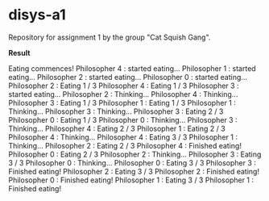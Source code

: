 # disys-a1

Repository for assignment 1 by the group "Cat Squish Gang".

**Result**

Eating commences!
Philosopher 4 : started eating...
Philosopher 1 : started eating...
Philosopher 2 : started eating...
Philosopher 0 : started eating...
Philosopher 2 : Eating 1 / 3
Philosopher 4 : Eating 1 / 3
Philosopher 3 : started eating...
Philosopher 2 : Thinking...
Philosopher 4 : Thinking...
Philosopher 3 : Eating 1 / 3
Philosopher 1 : Eating 1 / 3
Philosopher 1 : Thinking...
Philosopher 3 : Thinking...
Philosopher 3 : Eating 2 / 3
Philosopher 0 : Eating 1 / 3
Philosopher 0 : Thinking...
Philosopher 3 : Thinking...
Philosopher 4 : Eating 2 / 3
Philosopher 1 : Eating 2 / 3
Philosopher 4 : Thinking...
Philosopher 4 : Eating 3 / 3
Philosopher 1 : Thinking...
Philosopher 2 : Eating 2 / 3
Philosopher 4 : Finished eating!
Philosopher 0 : Eating 2 / 3
Philosopher 2 : Thinking...
Philosopher 3 : Eating 3 / 3
Philosopher 0 : Thinking...
Philosopher 0 : Eating 3 / 3
Philosopher 3 : Finished eating!
Philosopher 2 : Eating 3 / 3
Philosopher 2 : Finished eating!
Philosopher 0 : Finished eating!
Philosopher 1 : Eating 3 / 3
Philosopher 1 : Finished eating!

